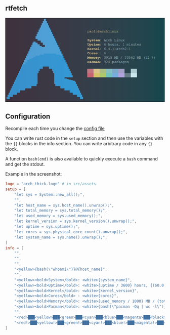 ## rtfetch

![screen](./img.png)

## Configuration

Recompile each time you change the
[config file](./Fetch.toml)

You can write rust code in the `setup` section
and then use the variables with the `{}` blocks
in the info section.
You can write arbitrary code in any `{}` block.

A function `bash(cmd)` is also available to quickly execute a `bash`
command and get the stdout.

Example in the screenshot:

```toml
logo = "arch_thick.logo" # in src/assets.
setup = [
    "let sys = System::new_all();",
    "",
    "let host_name = sys.host_name().unwrap();",
    "let total_memory = sys.total_memory();",
    "let used_memory = sys.used_memory();",
    "let kernel_version = sys.kernel_version().unwrap();",
    "let uptime = sys.uptime();",
    "let cores = sys.physical_core_count().unwrap();",
    "let system_name = sys.name().unwrap();",
]
info = [
    "",
    "",
    "",
    "<yellow>{bash(\"whoami\")}@{host_name}",
    "",
    "<yellow><bold>System</bold>: <white>{system_name}",
    "<yellow><bold>Uptime</bold>: <white>{uptime / 3600} hours, {(60.0 * (uptime as f32 / 3600.0).fract()) as u8} minutes",
    "<yellow><bold>Kernel</bold>: <white>{kernel_version}",
    "<yellow><bold>Cores</bold> : <white>{cores}",
    "<yellow><bold>Memory</bold>: <white>{used_memory / 1000} MB / {total_memory / 1000} MB ({(100.0 * used_memory as f32 / total_memory as f32 + 0.5) as u8} %)",
    "<yellow><bold>Pacman</bold>: <white>{bash(\"pacman -Qq | wc -l\")} packages",
    "",
    "<red>███<yellow>███<green>███<cyan>███<blue>███<magenta>███<black>███<white>███",
    "<red!>███<yellow!>███<green!>███<cyan!>███<blue!>███<magenta!>███<black!>███<white!>███"
]
```